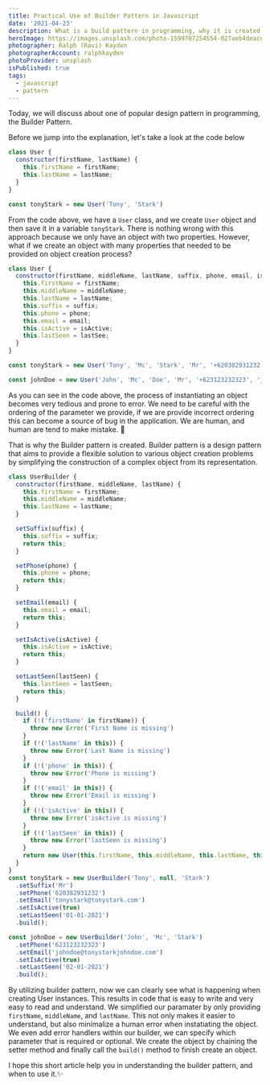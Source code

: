 ```yaml
---
title: Practical Use of Builder Pattern in Javascript
date: '2021-04-23'
description: What is a build pattern in programming, why it is created and what purpose this pattern solve?
heroImage: https://images.unsplash.com/photo-1599707254554-027aeb4deacd?ixlib=rb-1.2.1&ixid=MnwxMjA3fDB8MHxwaG90by1wYWdlfHx8fGVufDB8fHx8&auto=format&fit=crop&w=1171&q=80
photographer: Ralph (Ravi) Kayden
photographerAccount: ralphkayden
photoProvider: unsplash
isPublished: true
tags:
  - javascript
  - pattern
---
```


Today, we will discuss about one of popular design pattern in programming, the Builder Pattern.

Before we jump into the explanation, let's take a look at the code below

```js
class User {
  constructor(firstName, lastName) {
    this.firstName = firstName;
    this.lastName = lastName;
  }
}

const tonyStark = new User('Tony', 'Stark')
```

From the code above, we have a `User` class, and we create `User` object and then save it in a variable `tonyStark`. There is nothing wrong with this approach because we only have an object with two properties. However, what if we create an object with many properties that needed to be provided on object creation process?

```js
class User {
  constructor(firstName, middleName, lastName, suffix, phone, email, isActive, lastSeen) {
    this.firstName = firstName;
    this.middleName = middleName;
    this.lastName = lastName;
    this.suffix = suffix;
    this.phone = phone;
    this.email = email;
    this.isActive = isActive;
    this.lastSeen = lastSee;
  }
}

const tonyStark = new User('Tony', 'Mc', 'Stark', 'Mr', '+620382931232', 'tonystark@tonystark.com', true, '01-01-2021')

const johnDoe = new User('John', 'Mc', 'Doe', 'Mr', '+623123232323', 'johndoe@johndoe.com', true, '02-01-2021')
```

As you can see in the code above, the process of instantiating an object becomes very tedious and prone to error. We need to be careful with the ordering of the parameter we provide, if we are provide incorrect ordering this can become a source of bug in the application. We are human, and human are tend to make mistake. 🐞

That is why the Builder pattern is created. Builder pattern is a design pattern that aims to provide a flexible solution to various object creation problems by simplifying the construction of a complex object from its representation.

```js
class UserBuilder {
  constructor(firstName, middleName, lastName) {
    this.firstName = firstName;
    this.middleName = middleName;
    this.lastName = lastName;
  }

  setSuffix(suffix) {
    this.suffix = suffix;
    return this;
  }

  setPhone(phone) {
    this.phone = phone;
    return this;
  }

  setEmail(email) {
    this.email = email;
    return this;
  }

  setIsActive(isActive) {
    this.isActive = isActive;
    return this;
  }

  setLastSeen(lastSeen) {
    this.lastSeen = lastSeen;
    return this;
  }

  build() {
    if (!('firstName' in firstName)) {
      throw new Error('First Name is missing')
    }
    if (!('lastName' in this)) {
      throw new Error('Last Name is missing')
    }
    if (!('phone' in this)) {
      throw new Error('Phone is missing')
    }
    if (!('email' in this)) {
      throw new Error('Email is missing')
    }
    if (!('isActive' in this)) {
      throw new Error('isActive is missing')
    }
    if (!('lastSeen' in this)) {
      throw new Error('lastSeen is missing')
    }
    return new User(this.firstName, this.middleName, this.lastName, this.suffix, this.phone, this.email, this.isActive, this.lastSeen)
  }
}
const tonyStark = new UserBuilder('Tony', null, 'Stark')
  .setSuffix('Mr')
  .setPhone('620382931232')
  .setEmail('tonystark@tonystark.com')
  .setIsActive(true)
  .setLastSeen('01-01-2021')
  .build();

const johnDoe = new UserBuilder('John', 'Mc', 'Stark')
  .setPhone('623123232323')
  .setEmail('johndoe@tonystarkjohndoe.com')
  .setIsActive(true)
  .setLastSeen('02-01-2021')
  .build();
```

By utilizing builder pattern, now we can clearly see what is happening when creating User instances. This results in code that is easy to write and very easy to read and understand. We simplified our paramater by only providing `firstName`, `middleName`, and `lastName`. This not only makes it easier to understand, but also minimalize a human error when instatiating the object. We even add error handlers within our builder, we can specify which parameter that is required or optional. We create the object by chaining the setter method and finally call the `build()` method to finish create an object.

I hope this short article help you in understanding the builder pattern, and when to use it.✨